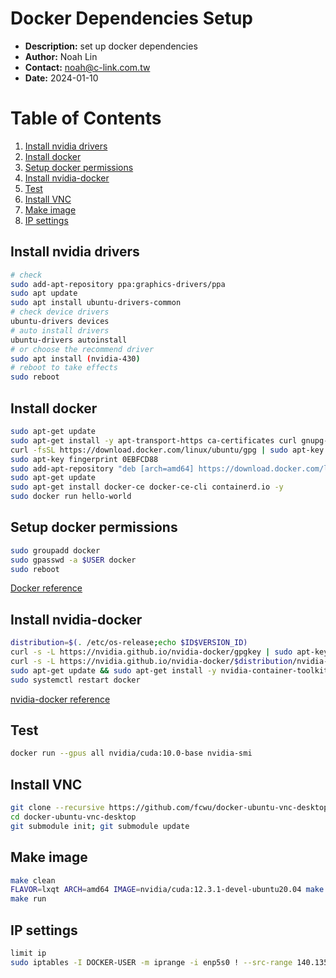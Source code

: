 # Docker Dependencies Setup
- __Description:__ set up docker dependencies
- __Author:__ Noah Lin
- __Contact:__ noah@c-link.com.tw
- __Date:__ 2024-01-10

# Table of Contents
1. [Install nvidia drivers](#install-nvidia-drivers)
2. [Install docker](#install-docker)
3. [Setup docker permissions](#setup-docker-permissions)
4. [Install nvidia-docker](#install-nvidia-docker)
5. [Test](#test)
6. [Install VNC](#install-vnc)
7. [Make image](#make-image)
8. [IP settings](#ip-settings)

## Install nvidia drivers
```bash
# check
sudo add-apt-repository ppa:graphics-drivers/ppa
sudo apt update
sudo apt install ubuntu-drivers-common
# check device drivers
ubuntu-drivers devices
# auto install drivers
ubuntu-drivers autoinstall
# or choose the recommend driver
sudo apt install (nvidia-430)
# reboot to take effects
sudo reboot
```
## Install docker
```bash
sudo apt-get update
sudo apt-get install -y apt-transport-https ca-certificates curl gnupg-agent software-properties-common
curl -fsSL https://download.docker.com/linux/ubuntu/gpg | sudo apt-key add -
sudo apt-key fingerprint 0EBFCD88
sudo add-apt-repository "deb [arch=amd64] https://download.docker.com/linux/ubuntu $(lsb_release -cs) stable"
sudo apt-get update
sudo apt-get install docker-ce docker-ce-cli containerd.io -y
sudo docker run hello-world
```
## Setup docker permissions
```bash
sudo groupadd docker
sudo gpasswd -a $USER docker
sudo reboot
```
[Docker reference](https://docs.docker.com/engine/install/ubuntu/#install-using-the-repository)
## Install nvidia-docker
```bash
distribution=$(. /etc/os-release;echo $ID$VERSION_ID)
curl -s -L https://nvidia.github.io/nvidia-docker/gpgkey | sudo apt-key add -
curl -s -L https://nvidia.github.io/nvidia-docker/$distribution/nvidia-docker.list | sudo tee /etc/apt/sources.list.d/nvidia-docker.list
sudo apt-get update && sudo apt-get install -y nvidia-container-toolkit
sudo systemctl restart docker
```
[nvidia-docker reference]( https://github.com/NVIDIA/nvidia-docker )

## Test
```bash
docker run --gpus all nvidia/cuda:10.0-base nvidia-smi
```
## Install VNC
```bash
git clone --recursive https://github.com/fcwu/docker-ubuntu-vnc-desktop
cd docker-ubuntu-vnc-desktop
git submodule init; git submodule update
```
## Make image
```bash
make clean
FLAVOR=lxqt ARCH=amd64 IMAGE=nvidia/cuda:12.3.1-devel-ubuntu20.04 make build
make run
```
## IP settings
```bash
limit ip
sudo iptables -I DOCKER-USER -m iprange -i enp5s0 ! --src-range 140.135.10.210-140.135.11.221 -j DROP
```
